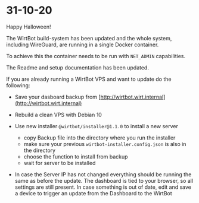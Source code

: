 # 31-10-20

Happy Halloween!

The WirtBot build-system has been updated and the whole system, including WireGuard, are running in a single Docker container.

To achieve this the container needs to be run with `NET_ADMIN` capabilities.

The Readme and setup documentation has been updated.

If you are already running a WirtBot VPS and want to update do the following:

- Save your dasboard backup from [http://wirtbot.wirt.internal](http://wirtbot.wirt.internal)
- Rebuild a clean VPS with Debian 10


- Use new installer `@wirtbot/installer@1.1.0` to install a new server
    - copy Backup file into the directory where you run the installer
    - make sure your previous `wirtbot-installer.config.json` is also in the directory
    - choose the function to install from backup
    - wait for server to be installed
- In case the Server IP has not changed everything should be running the same as before the update. The dashboard is tied to your browser, so all settings are still present. In case something is out of date, edit and save a device to trigger an update from the Dashboard to the WirtBot